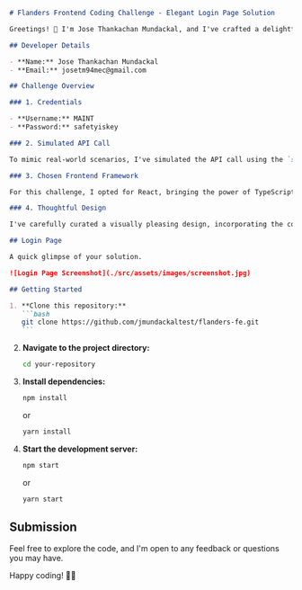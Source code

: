 ````markdown
# Flanders Frontend Coding Challenge - Elegant Login Page Solution

Greetings! 👋 I'm Jose Thankachan Mundackal, and I've crafted a delightful login page solution for you.

## Developer Details

- **Name:** Jose Thankachan Mundackal
- **Email:** josetm94mec@gmail.com

## Challenge Overview

### 1. Credentials

- **Username:** MAINT
- **Password:** safetyiskey

### 2. Simulated API Call

To mimic real-world scenarios, I've simulated the API call using the `setTimeout` function, with response intervals ranging between 100ms and 600ms.

### 3. Chosen Frontend Framework

For this challenge, I opted for React, bringing the power of TypeScript to ensure a robust and type-safe solution.

### 4. Thoughtful Design

I've carefully curated a visually pleasing design, incorporating the color #95bce2 seamlessly into the layout. Additionally, I've integrated a captivating image to enhance the user experience.

## Login Page

A quick glimpse of your solution.

![Login Page Screenshot](./src/assets/images/screenshot.jpg)

## Getting Started

1. **Clone this repository:**
   ```bash
   git clone https://github.com/jmundackaltest/flanders-fe.git
   ```
````

2. **Navigate to the project directory:**

   ```bash
   cd your-repository
   ```

3. **Install dependencies:**

   ```bash
   npm install
   ```

   or

   ```bash
   yarn install
   ```

4. **Start the development server:**

   ```bash
   npm start
   ```

   or

   ```bash
   yarn start
   ```

## Submission

Feel free to explore the code, and I'm open to any feedback or questions you may have.

Happy coding! 🚀✨

